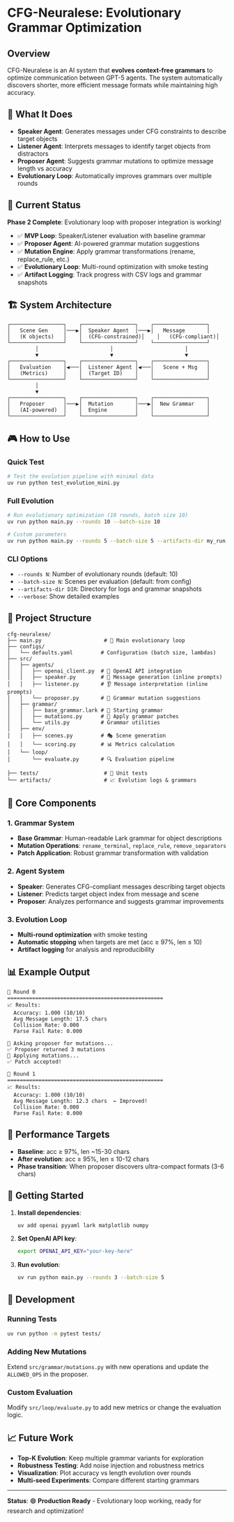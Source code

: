 # CFG-Neuralese: Evolutionary Grammar Optimization

## Overview

CFG-Neuralese is an AI system that **evolves context-free grammars** to optimize communication between GPT-5 agents. The system automatically discovers shorter, more efficient message formats while maintaining high accuracy.

## 🎯 What It Does

- **Speaker Agent**: Generates messages under CFG constraints to describe target objects
- **Listener Agent**: Interprets messages to identify target objects from distractors
- **Proposer Agent**: Suggests grammar mutations to optimize message length vs accuracy
- **Evolutionary Loop**: Automatically improves grammars over multiple rounds

## 🚀 Current Status

**Phase 2 Complete**: Evolutionary loop with proposer integration is working!

- ✅ **MVP Loop**: Speaker/Listener evaluation with baseline grammar
- ✅ **Proposer Agent**: AI-powered grammar mutation suggestions
- ✅ **Mutation Engine**: Apply grammar transformations (rename, replace_rule, etc.)
- ✅ **Evolutionary Loop**: Multi-round optimization with smoke testing
- ✅ **Artifact Logging**: Track progress with CSV logs and grammar snapshots

## 🏗️ System Architecture

```
┌─────────────────┐    ┌─────────────────┐    ┌─────────────────┐
│   Scene Gen     │───▶│  Speaker Agent  │───▶│   Message       │
│   (K objects)   │    │  (CFG-constrained)│    │   (CFG-compliant)│
└─────────────────┘    └─────────────────┘    └─────────────────┘
         │                       │                       │
         ▼                       ▼                       ▼
┌─────────────────┐    ┌─────────────────┐    ┌─────────────────┐
│   Evaluation    │◀───│  Listener Agent │◀───│   Scene + Msg   │
│   (Metrics)     │    │  (Target ID)    │    │                 │
└─────────────────┘    └─────────────────┘    └─────────────────┘
         │
         ▼
┌─────────────────┐    ┌─────────────────┐    ┌─────────────────┐
│   Proposer      │───▶│  Mutation       │───▶│  New Grammar    │
│   (AI-powered)  │    │  Engine         │    │                 │
└─────────────────┘    └─────────────────┘    └─────────────────┘
```

## 🎮 How to Use

### Quick Test

```bash
# Test the evolution pipeline with minimal data
uv run python test_evolution_mini.py
```

### Full Evolution

```bash
# Run evolutionary optimization (10 rounds, batch size 10)
uv run python main.py --rounds 10 --batch-size 10

# Custom parameters
uv run python main.py --rounds 5 --batch-size 5 --artifacts-dir my_run
```

### CLI Options

- `--rounds N`: Number of evolutionary rounds (default: 10)
- `--batch-size N`: Scenes per evaluation (default: from config)
- `--artifacts-dir DIR`: Directory for logs and grammar snapshots
- `--verbose`: Show detailed examples

## 📁 Project Structure

```
cfg-neuralese/
├── main.py                    # 🚀 Main evolutionary loop
├── configs/
│   └── defaults.yaml         # Configuration (batch size, lambdas)
├── src/
│   ├── agents/
│   │   ├── openai_client.py  # 🤖 OpenAI API integration
│   │   ├── speaker.py        # 📢 Message generation (inline prompts)
│   │   ├── listener.py       # 👂 Message interpretation (inline prompts)
│   │   └── proposer.py       # 🧠 Grammar mutation suggestions
│   ├── grammar/
│   │   ├── base_grammar.lark # 📝 Starting grammar
│   │   ├── mutations.py      # 🔧 Apply grammar patches
│   │   └── utils.py          # Grammar utilities
│   ├── env/
│   │   ├── scenes.py         # 🎭 Scene generation
│   │   └── scoring.py        # 📊 Metrics calculation
│   └── loop/
│       └── evaluate.py       # 🔍 Evaluation pipeline

├── tests/                     # 🧪 Unit tests
└── artifacts/                 # 📈 Evolution logs & grammars
```

## 🔧 Core Components

### 1. Grammar System

- **Base Grammar**: Human-readable Lark grammar for object descriptions
- **Mutation Operations**: `rename_terminal`, `replace_rule`, `remove_separators`
- **Patch Application**: Robust grammar transformation with validation

### 2. Agent System

- **Speaker**: Generates CFG-compliant messages describing target objects
- **Listener**: Predicts target object index from message and scene
- **Proposer**: Analyzes performance and suggests grammar improvements

### 3. Evolution Loop

- **Multi-round optimization** with smoke testing
- **Automatic stopping** when targets are met (acc ≥ 97%, len ≤ 10)
- **Artifact logging** for analysis and reproducibility

## 📊 Example Output

```
🔄 Round 0
==================================================
📈 Results:
  Accuracy: 1.000 (10/10)
  Avg Message Length: 17.5 chars
  Collision Rate: 0.000
  Parse Fail Rate: 0.000

🤖 Asking proposer for mutations...
✅ Proposer returned 3 mutations
🔧 Applying mutations...
✅ Patch accepted!

🔄 Round 1
==================================================
📈 Results:
  Accuracy: 1.000 (10/10)
  Avg Message Length: 12.3 chars  ← Improved!
  Collision Rate: 0.000
  Parse Fail Rate: 0.000
```

## 🎯 Performance Targets

- **Baseline**: acc ≥ 97%, len ~15-30 chars
- **After evolution**: acc ≥ 95%, len ≤ 10-12 chars
- **Phase transition**: When proposer discovers ultra-compact formats (3-6 chars)

## 🚀 Getting Started

1. **Install dependencies**:

   ```bash
   uv add openai pyyaml lark matplotlib numpy
   ```

2. **Set OpenAI API key**:

   ```bash
   export OPENAI_API_KEY="your-key-here"
   ```

3. **Run evolution**:
   ```bash
   uv run python main.py --rounds 3 --batch-size 5
   ```

## 🔬 Development

### Running Tests

```bash
uv run python -m pytest tests/
```

### Adding New Mutations

Extend `src/grammar/mutations.py` with new operations and update the `ALLOWED_OPS` in the proposer.

### Custom Evaluation

Modify `src/loop/evaluate.py` to add new metrics or change the evaluation logic.

## 📈 Future Work

- **Top-K Evolution**: Keep multiple grammar variants for exploration
- **Robustness Testing**: Add noise injection and robustness metrics
- **Visualization**: Plot accuracy vs length evolution over rounds
- **Multi-seed Experiments**: Compare different starting grammars

---

**Status**: 🟢 **Production Ready** - Evolutionary loop working, ready for research and optimization!
